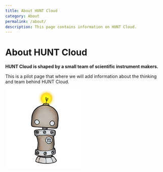 ```yaml
---
title: About HUNT Cloud
category: About
permalink: /about/
description: This page contains information on HUNT Cloud. 
---
```


# About HUNT Cloud

**HUNT Cloud is shaped by a small team of scientific instrument makers.**

This is a pilot page that where we will add information about the thinking and team behind HUNT Cloud.

!["Illustration of small centien robot made of metal with shiny lightbulb on top of its head."](../images/hunt-cloud_bot_250_3.png)


